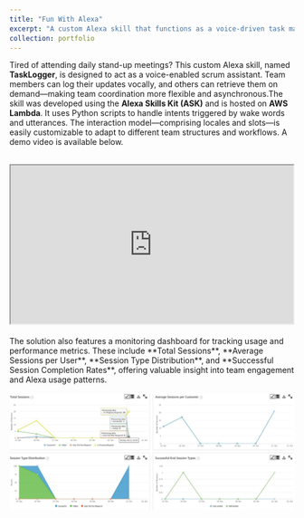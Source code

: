 ```yaml
---
title: "Fun With Alexa"
excerpt: "A custom Alexa skill that functions as a voice-driven task manager for teams.<br/><br/><img src='/images/Alexa.png' style='width:500px;'>"
collection: portfolio
---
```

Tired of attending daily stand-up meetings? This custom Alexa skill, named **TaskLogger**, is designed to act as a voice-enabled scrum assistant. Team members can log their updates vocally, and others can retrieve them on demand—making team coordination more flexible and asynchronous.The skill was developed using the **Alexa Skills Kit (ASK)** and is hosted on **AWS Lambda**. It uses Python scripts to handle intents triggered by wake words and utterances. The interaction model—comprising locales and slots—is easily customizable to adapt to different team structures and workflows. A demo video is available below.<br/><br/>
<iframe src="https://drive.google.com/file/d/1myuCnXota7-KMstpa6myFW2ev6Ye5e8i/preview"
width="500" height="280" allow="autoplay" allowfullscreen></iframe>
<br/><br/>
The solution also features a monitoring dashboard for tracking usage and performance metrics. These include **Total Sessions**, **Average Sessions per User**, **Session Type Distribution**, and **Successful Session Completion Rates**, offering valuable insight into team engagement and Alexa usage patterns.
<br/><br/>
<img src='/images/Alexa_dashboard.png' style='width:700px;'>
